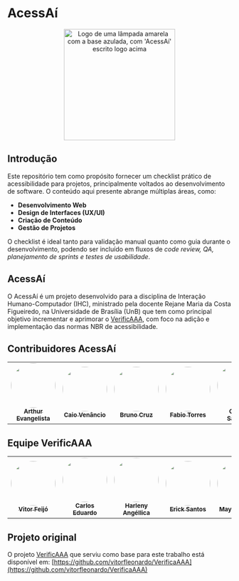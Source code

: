 # AcessAí

<div align="center">
<img src="docs/imagens/Acessaí.png" alt="Logo de uma lâmpada amarela com a base azulada, com 'AcessAí' escrito logo acima" style="width: 250px">
</div>


## Introdução

Este repositório tem como propósito fornecer um checklist prático de acessibilidade para projetos, principalmente voltados ao desenvolvimento de software. O conteúdo aqui presente abrange múltiplas áreas, como:

- **Desenvolvimento Web**
- **Design de Interfaces (UX/UI)**
- **Criação de Conteúdo**
- **Gestão de Projetos**

O checklist é ideal tanto para validação manual quanto como guia durante o desenvolvimento, podendo ser incluído em fluxos de _code review, QA, planejamento de sprints e testes de usabilidade_.

## AcessAí

O AcessAí é um projeto desenvolvido para a disciplina de Interação Humano-Computador (IHC), ministrado pela docente Rejane Maria da Costa Figueiredo, na Universidade de Brasília (UnB) que tem como principal objetivo incrementar e aprimorar o [VerificAAA](https://github.com/vitorfleonardo/VerificaAAA), com foco na adição e implementação das normas NBR de acessibilidade.



## Contribuidores AcessAí

<table>
  <tr>
<td align="center"><a href="https://github.com/arthurevg"><img style="border-radius: 50%;" src="https://github.com/arthurevg.png" width="100px;" alt=""/><br /><sub><b>Arthur Evangelista</b></sub></a><br/>
<td align="center"><a href="https://github.com/caio-venancio"><img style="border-radius: 50%;" src="https://github.com/caio-venancio.png" width="100px;" alt=""/><br /><sub><b>Caio Venâncio</b></sub></a><br/>
<td align="center"><a href="https://github.com/brunocrzz"><img style="border-radius: 50%;" src="https://github.com/brunocrzz.png" width="100px;" alt=""/><br /><sub><b>Bruno Cruz</b></sub></a><br/>
<td align="center"><a href="https://github.com/fabioaletorres"><img style="border-radius: 50%;" src="https://github.com/fabioaletorres.png" width="100px;" alt=""/><br /><sub><b>Fabio Torres</b></sub></a><br/>
<td align="center"><a href="https://github.com/Faehzin"><img style="border-radius: 50%;" src="https://github.com/Faehzin.png" width="100px;" alt=""/><br /><sub><b>Gabriel Sampaio</b></sub></a><br />   
  </tr>
  </table>

## Equipe VerificAAA
<table>
  <tr>
    <td align="center"><a href="https://github.com/vitorfleonardo"><img style="border-radius: 50%;" src="https://github.com/vitorfleonardo.png" width="100px;" alt=""/><br /><sub><b>Vitor Feijó</b></sub></a><br />
    <td align="center"><a href="https://github.com/CADU110"><img style="border-radius: 50%;" src="https://github.com/CADU110.png" width="100px;" alt=""/><br /><sub><b>Carlos Eduardo</b></sub></a><br />   
    <td align="center"><a href="https://github.com/Angelicahaas"><img style="border-radius: 50%;" src="https://github.com/Angelicahaas.png" width="100px;" alt=""/><br /><sub><b>Harleny Angéllica</b></sub></a><br />   
    <td align="center"><a href="https://github.com/Erick-ems "><img style="border-radius: 50%;" src="https://github.com/Erick-ems.png" width="100px;" alt=""/><br /><sub><b>Erick Santos</b></sub></a><br />
    <td align="center"><a href="https://github.com/maykonjuso "><img style="border-radius: 50%;" src="https://github.com/maykonjuso.png" width="100px;" alt=""/><br /><sub><b>Maykon Júnio</b></sub></a><br />
  </tr>
</table>

## Projeto original

O projeto [VerificAAA](https://github.com/vitorfleonardo/VerificaAAA) que serviu como base para este trabalho está disponível em: [https://github.com/vitorfleonardo/VerificaAAA](https://github.com/vitorfleonardo/VerificaAAA)